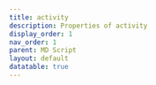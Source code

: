 ```yaml
---
title: activity
description: Properties of activity
display_order: 1
nav_order: 1
parent: MD Script
layout: default
datatable: true
---
```



